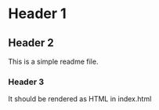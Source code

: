 # Header 1

## Header 2

This is a simple readme file.

### Header 3

It should be rendered as HTML in index.html
